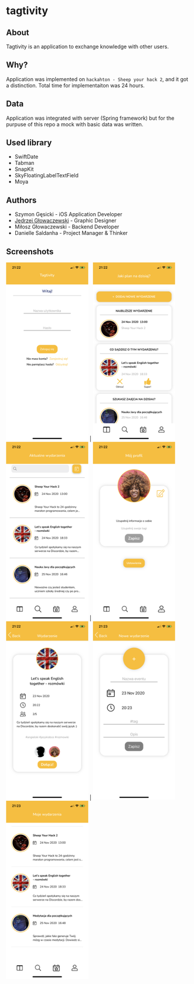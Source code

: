 # tagtivity

## About
Tagtivity is an application to exchange knowledge with other users.


## Why?
Application was implemented on `hackahton - Sheep your hack 2`, and it got a distinction.
Total time for implementaiton was 24 hours.

## Data
Application was integrated with server (Spring framework) but for the purpuse of this repo a mock with basic data was written.

## Used library
- SwiftDate
- Tabman
- SnapKit
- SkyFloatingLabelTextField
- Moya

## Authors
- Szymon Gęsicki - iOS Application Developer
- [Jędrzej Głowaczewski](http://github.com/SpeeritX) - Graphic Designer
- Miłosz Głowaczewski - Backend Developer
- Danielle Saldanha - Project Manager & Thinker


## Screenshots

<img src="view/view1.PNG" width="224" height="486" /> | <img src="view/view2.PNG" width="224" height="486" />
<img src="view/view3.PNG" width="224" height="486" /> | <img src="view/view4.PNG" width="224" height="486" />
<img src="view/view5.PNG" width="224" height="486" /> | <img src="view/view6.PNG" width="224" height="486" />
<img src="view/view7.PNG" width="224" height="486" />
